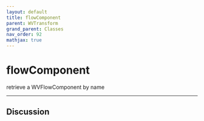 ```yaml
---
layout: default
title: flowComponent
parent: WVTransform
grand_parent: Classes
nav_order: 92
mathjax: true
---
```


#  flowComponent

retrieve a WVFlowComponent by name


---

## Discussion

  
